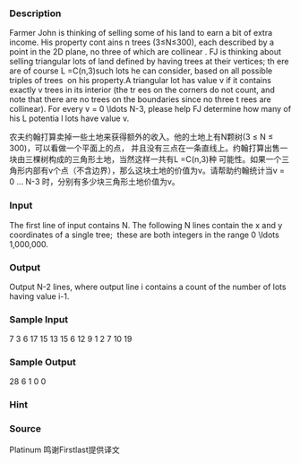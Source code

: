 
### Description
Farmer John is thinking of selling some of his land to earn a bit of extra income. His property cont
ains n trees (3≤N≤300), each described by a point in the 2D plane, no three of which are collinear
. FJ is thinking about selling triangular lots of land defined by having trees at their vertices; th
ere are of course L =C(n,3)such lots he can consider, based on all possible triples of trees
 on his property.A triangular lot has value v if it contains exactly v trees in its interior (the tr
ees on the corners do not count, and note that there are no trees on the boundaries since no three t
rees are collinear). For every v = 0 \ldots N-3, please help FJ determine how many of his L potentia
l lots have value v.

农夫约翰打算卖掉一些土地来获得额外的收入。他的土地上有N颗树(3 ≤ N ≤ 300)，可以看做一个平面上的点，
并且没有三点在一条直线上。约翰打算出售一块由三棵树构成的三角形土地，当然这样一共有L =C(n,3)种
可能性。如果一个三角形内部有v个点（不含边界），那么这块土地的价值为v。请帮助约翰统计当v = 0 ... N-3
时，分别有多少块三角形土地价值为v。



### Input
The first line of input contains N.
The following N lines contain the x and y coordinates of a single tree; 
these are both integers in the range 0 \ldots 1,000,000.


### Output
Output N-2 lines, where output line i contains a count of the number of lots having value i-1.


### Sample Input
7
3 6
17 15
13 15
6 12
9 1
2 7
10 19
### Sample Output
28
6
1
0
0
### Hint

### Source
Platinum 鸣谢Firstlast提供译文
